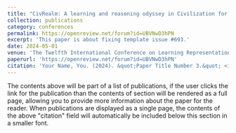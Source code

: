 ```yaml
---
title: "CivRealm: A learning and reasoning odyssey in Civilization for decision-making agents"
collection: publications
category: conferences
permalink: https://openreview.net/forum?id=UBVNwD3hPN
excerpt: 'This paper is about fixing template issue #693.'
date: 2024-05-01
venue: 'The Twelfth International Conference on Learning Representations (ICLR)'
paperurl: 'https://openreview.net/forum?id=UBVNwD3hPN'
citation: 'Your Name, You. (2024). &quot;Paper Title Number 3.&quot; <i>GitHub Journal of Bugs</i>. 1(3).'
---
```


The contents above will be part of a list of publications, if the user clicks the link for the publication than the contents of section will be rendered as a full page, allowing you to provide more information about the paper for the reader. When publications are displayed as a single page, the contents of the above "citation" field will automatically be included below this section in a smaller font.
